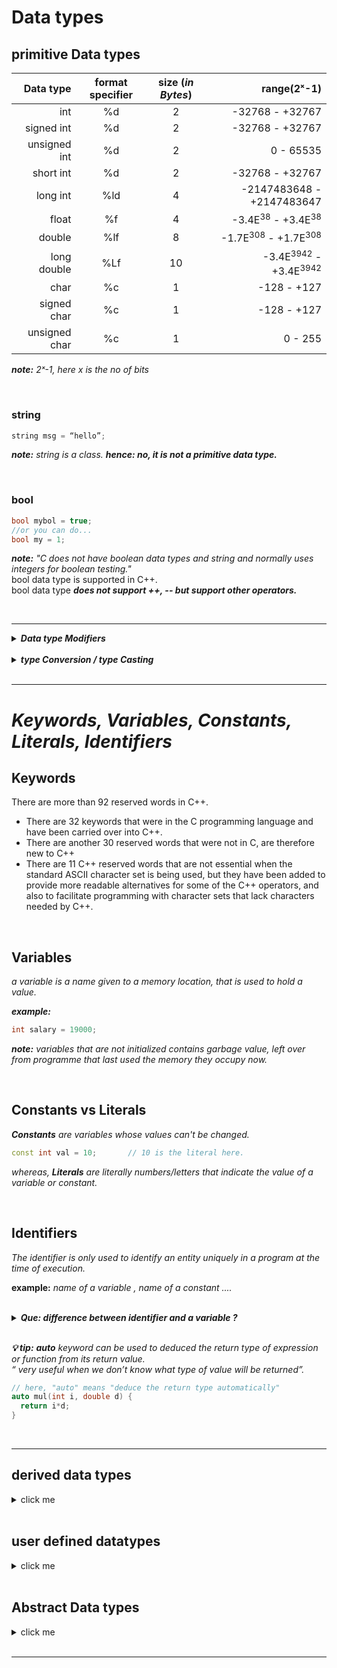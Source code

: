 # Data types
## primitive Data types

  | Data type | format specifier | size (_in Bytes_) | range(2ˣ-1)  |
  | ---:      |   :---:          | :---:             |          ---:|
  |int        | %d               | 2                 | -32768  -  +32767|
  |signed int | %d               | 2                 | -32768  -  +32767|
  |unsigned int | %d             | 2                 | 0  -  65535|
  |short int  | %d               | 2                 | -32768  -  +32767|
  |long int   | %ld              | 4                 | -2147483648  -  +2147483647|
  |float      | %f               | 4                 | -3.4E<sup>38</sup> - +3.4E<sup>38</sup> |
  |double     | %lf              | 8                 | -1.7E<sup>308</sup> - +1.7E<sup>308</sup> |
  |long double| %Lf              | 10                | -3.4E<sup>3942</sup> - +3.4E<sup>3942</sup> |
  |char       | %c               | 1                 | -128  -  +127|
  |signed char| %c               | 1                 | -128  -  +127|
  |unsigned char| %c             | 1                 | 0  -  255|
  
  _**note:** 2ˣ-1, here x is the no of bits_ 

<br/>

### string	
```C++
string msg = “hello”;       			         
```
***note:*** _string is a class._ ***hence: no, it is not a primitive data type.***

<br/>

### bool		
```C++
bool mybol = true;	
//or you can do...
bool my = 1;	      		
```
***note:***  _"C does not have boolean data types and string and normally uses integers for boolean testing."_
<br/> bool data type is supported in C++. 
<br/> bool data type ***does not support ++, -- but support other operators.***

<br/> 

---

<details>
 <summary> <b><em> Data type Modifiers </em></b> </summary>
 <p>

Type Modifiers are special keywords that are used to modify the range of the data types and also the memory space allocated to the variable.
<br/> ***example:*** long, short, signed, unsigned, long long.
  
 </p>
</details>

<br/>

<details>
<summary> <b><em> type Conversion / type Casting </em></b> </summary>
<p>
   
### ***1. Implicit***
*automatically done by compiler.*

### ***2. Explicit***
_when specified by programer_ <br/>
***example:***
```C
int d;
Char b = 'a';
printf("%d",b); // implicit
d = (int) b ;   // explicit
```

***explanation:*** _d will be having the ASCII value of b i.e d="98" and output will be 98 ._

 </p>
</details>
<br/>

---
# <em> Keywords, Variables, Constants, Literals, Identifiers </em> 
## Keywords
There are more than 92 reserved words in C++. 
- There are 32 keywords that were in the C programming language and have been carried over into C++.
- There are another 30 reserved words that were not in C, are therefore new to C++
- There are 11 C++ reserved words that are not essential when the standard ASCII character set is being used, but they have been added to provide more readable alternatives for some of the C++ operators, and also to facilitate programming with character sets that lack characters needed by C++.

<br/>

## Variables
_a variable is a name given to a memory location, that is used to hold a value._

***example:***
```C++
int salary = 19000;
```
***note:*** _variables that are not initialized contains garbage value, left over from programme that last used the memory they occupy now._


<br/>

## Constants vs Literals
_**Constants** are variables whose values can't be changed._
```C++
const int val = 10;       // 10 is the literal here.
```
_whereas, **Literals** are literally numbers/letters that indicate the value of a variable or constant._

<br/>

## Identifiers
_The identifier is only used to identify an entity uniquely in a program at the time of execution._

**example:** _name of a variable , name of a constant ...._

<br/>

<details>
<summary><b><em> Que: difference between identifier and a variable ? </b></em></summary>
<p>
  
***Ans:*** The **identifier** is only used to identify an entity uniquely in a program at the time of execution. 
<br/> whereas, a **variable** is a name given to a memory location, that is used to hold a value.
</p>
</details>

<br/>

***💡 tip:*** _**auto** keyword can be used to deduced the return type of expression or function from its return value. 
<br/>“ very useful when we don’t know what type of value will be returned”._
```C++
// here, "auto" means "deduce the return type automatically"
auto mul(int i, double d) {
  return i*d; 
}    
```

<br>

---

## derived data types
<details>
<summary> click me </summary>
<p>
  
### 1.	array
```C++
  string models[4] = {“Volvo”, “BMW”, “Mercedes”, “Audi”}
```

### 2.	function
```C++
  float cube (float);
```

### 3.	pointer
```C++
  int * p;
```

### 4.	references:
```C++
  type &refVar = varName; 
```
</p>
</details>

<br/>

## user defined datatypes 
<details>
<summary> click me </summary>
<p>
  
### 1. class
```C++
class department {
    char name [10];
    int id;
  public:
    add ();
    delete ();
    modify ();
}
department sales, purchase, import, account ;
```

### 2. struct
```C++
struct student {
  char name [10];
  int roll_no;
};
student student1;
```

### 3. union 
```C++
union share {
  int I;
  char ch;
}
```

### 4. enum
```C++
  enum enum_name{const1 = 0, const2 = 4, ....... }
```

### 5. tydef ???

### 6. namespace ???

</p>
</details>
  
<br/>


## Abstract Data types
<details>
<summary> click me </summary>
<p>

### Stack

### Queue 

### List

</p>
</details>
  
<br/>

---




